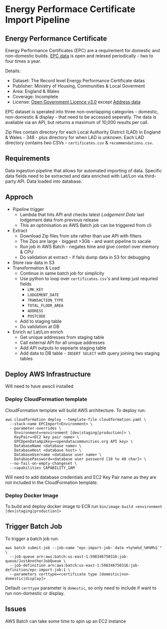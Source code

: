 # Energy Performace Certificate Import Pipeline

## Energy Performance Certificate
Energy Performance Certificates (EPC) are a requirement for domestic and non-domestic builds. [EPC data](https://epc.opendatacommunities.org/docs/guidance) is open and relesed periodically - two to four times a year. 

Details:
 * Dataset: The Record level Energy Performance Certificate datas
 * Publisher: Ministry of Housing, Communities & Local Goverment
 * Area: England & Wales
 * Coverage: Incomplete
 * License: [Open Government Licence v3.0](http://www.nationalarchives.gov.uk/doc/open-government-licence/version/3/) except [Address data](https://epc.opendatacommunities.org/docs/copyright)

EPC dataset is sperated into three non-overlapping categories - domestic, non-domestic & display - that need to be accessed seperatly. The data is avaliable via an API, but returns a maximum of 10,000 results per call.

Zip files contain directory for each Local Authority District (LAD) in England & Wales - 348 - plus directory for when LAD is unknown. Each LAD directory contains two CSVs - `certificates.csv` & `recommendations.csv`.

## Requirements
Data ingestion pipeline that allows for automated importing of data. Specific data fields need to be extracted and data enriched with Lat/Lon via third-party API. Data loaded into database.

## Approch
 * Pipeline trigger
   * Lambda that hits API and checks latest *Lodgement Date* last lodgement data from previous release
   * This an optimisation as AWS Batch job can be triggered from cli
 * Extract
   * Download Zip files from site rather than use API with filters
   * The Zips are large - biggest >3Gb - and want pipeline to sacale
   * Run job in AWS Batch - negates time and give contorl over memory & CPU
   * Do validation at extract - if fails dump data in S3 for debugging
 * Store raw data in S3
 * Transformation & Load
   * Continue in same batch job for simplicity
   * Use python to loop over `certificates.csv`'s and keep just requried fields
     * `LMK_KEY`
     * `LODGEMENT_DATE`
     * `TRANSACTION_TYPE`
     * `TOTAL_FLOOR_AREA`
     * `ADDRESS`
     * `POSTCODE`
   * Add to staging table
   * Do validation at DB
 * Enrich w/ Lat/Lon enrich
   * Get unique addresses from staging table
   * Call external API for all unique addresses
   * Add API outputs to sepearte staging table
   * Add data to DB table - `INSERT SELECT` with query joining two staging tables

## Deploy AWS Infrastructure
Will need to have awscli installed

### Deploy CloudFormation template
CloudFormation template will build AWS architecture. To deploy run:
```
aws cloudformation deploy --template-file cloudformation.yaml \ 
  --stack-name EPCImport<Environment> \
  --parameter-overrides \
    Environment=<environment [dev|staging|production]> \
    KeyPair=<EC2 key pair name> \
    EPCOpenDataApiKey=<opendatacommunities.org API key> \
    DatabaseName <database name> \
    DatabaseHost <database host> \
    DatabaseUsername <database user name> \
    DatabasePassword=<database user password [10 to 40 char]> \
  --no-fail-on-empty-changeset \
  --capabilities CAPABILITY_IAM
```
Will need to add database credentials and EC2 Key Pair name as they are not included in the CloudFormation template. 

### Deploy Docker Image
To build and deploy docker image to ECR run `bin/image-build <environment [dev|staging|production]> `

## Trigger Batch Job
To trigger a batch job run:
```
aws batch submit-job --job-name "epc-import-job-`date +%y%m%d_%H%M%S`" \
  --job-queue arn:aws:batch:us-east-1:598346750316:job-queue/JustAnotherJobQueue \
  --job-definition arn:aws:batch:us-east-1:598346750316:job-definition/epc-import-job:1 \
  --parameters certtype=<certificate type [domestic|non-domestic|display]>
```
Default `certtype` parameter is `domestic`, so only need to include if want to run non-domestic or display. 

## Issues
AWS Batch can take some time to spin up an EC2 instance
